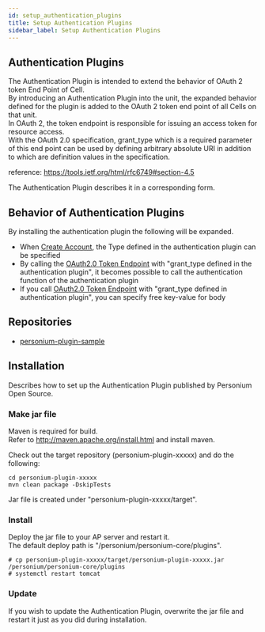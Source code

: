 ```yaml
---
id: setup_authentication_plugins
title: Setup Authentication Plugins
sidebar_label: Setup Authentication Plugins
---
```

## Authentication Plugins
The Authentication Plugin is intended to extend the behavior of OAuth 2 token End Point of Cell.  
By introducing an Authentication Plugin into the unit, the expanded behavior defined for the plugin is added to the OAuth 2 token end point of all Cells on that unit.  
In OAuth 2, the token endpoint is responsible for issuing an access token for resource access.  
With the OAuth 2.0 specification, grant_type which is a required parameter of this end point can be used by defining arbitrary absolute URI in addition to which are definition values in the specification.  

reference: https://tools.ietf.org/html/rfc6749#section-4.5  

The Authentication Plugin describes it in a corresponding form.  

## Behavior of Authentication Plugins
By installing the authentication plugin the following will be expanded.  

- When [Create Account](../apiref/current/212_Create_Account.md), the Type defined in the authentication plugin can be specified
- By calling the [OAuth2.0 Token Endpoint](../apiref/current/293_OAuth2_Token_Endpoint.md) with "grant_type defined in the authentication plugin", it becomes possible to call the authentication function of the authentication plugin
- If you call [OAuth2.0 Token Endpoint](../apiref/current/293_OAuth2_Token_Endpoint.md) with "grant_type defined in authentication plugin", you can specify free key-value for body

## Repositories
* [personium-plugin-sample](https://github.com/personium/personium-plugin-sample)

## Installation
Describes how to set up the Authentication Plugin published by Personium Open Source.  
### Make jar file
Maven is required for build.  
Refer to http://maven.apache.org/install.html and install maven.  

Check out the target repository (personium-plugin-xxxxx) and do the following:  
```
cd personium-plugin-xxxxx
mvn clean package -DskipTests
```
Jar file is created under "personium-plugin-xxxxx/target".  

### Install
Deploy the jar file to your AP server and restart it.  
The default deploy path is "/personium/personium-core/plugins".  
```
# cp personium-plugin-xxxxx/target/personium-plugin-xxxxx.jar /personium/personium-core/plugins
# systemctl restart tomcat
```

### Update
If you wish to update the Authentication Plugin, overwrite the jar file and restart it just as you did during installation.  

